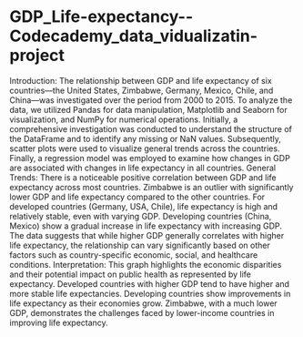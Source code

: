 # GDP_Life-expectancy--Codecademy_data_vidualizatin-project
Introduction:
The relationship between GDP and life expectancy of six countries—the United States, Zimbabwe, Germany, Mexico, Chile, and China—was investigated over the period from 2000 to 2015. To analyze the data, we utilized Pandas for data manipulation, Matplotlib and Seaborn for visualization, and NumPy for numerical operations. Initially, a comprehensive investigation was conducted to understand the structure of the DataFrame and to identify any missing or NaN values. Subsequently, scatter plots were used to visualize general trends across the countries. Finally, a regression model was employed to examine how changes in GDP are associated with changes in life expectancy in all countries.
General Trends:
There is a noticeable positive correlation between GDP and life expectancy across most countries.
Zimbabwe is an outlier with significantly lower GDP and life expectancy compared to the other countries.
For developed countries (Germany, USA, Chile), life expectancy is high and relatively stable, even with varying GDP.
Developing countries (China, Mexico) show a gradual increase in life expectancy with increasing GDP.
The data suggests that while higher GDP generally correlates with higher life expectancy, the relationship can vary significantly based on other factors such as country-specific economic, social, and healthcare conditions.
Interpretation:
This graph highlights the economic disparities and their potential impact on public health as represented by life expectancy. Developed countries with higher GDP tend to have higher and more stable life expectancies. Developing countries show improvements in life expectancy as their economies grow. Zimbabwe, with a much lower GDP, demonstrates the challenges faced by lower-income countries in improving life expectancy.
